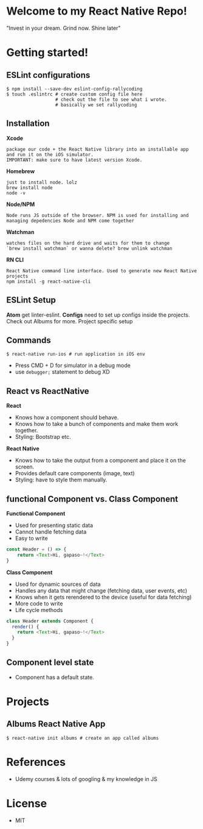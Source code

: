 # Welcome to my React Native Repo!

"Invest in your dream. Grind now. Shine later"

# Getting started!

## ESLint configurations
```
$ npm install --save-dev eslint-config-rallycoding
$ touch .eslintrc # create custom config file here
                  # check out the file to see what i wrote.
                  # basically we set rallycoding

```

## Installation
**Xcode**

	package our code + the React Native library into an installable app and run it on the iOS simulator.
	IMPORTANT: make sure to have latest version Xcode.

**Homebrew**

	just to install node. lolz
	brew install node
	node -v
**Node/NPM**

	Node runs JS outside of the browser. NPM is used for installing and managing depedencies Node and NPM come together
**Watchman**

	watches files on the hard drive and waits for them to change
	`brew install watchman` or wanna delete? brew unlink watchman
**RN CLI**

	React Native command line interface. Used to generate new React Native projects
	npm install -g react-native-cli

## ESLint Setup
**Atom**
	get linter-eslint.
**Configs**
	need to set up configs inside the projects. Check out Albums for more. Project specific setup

## Commands
```
$ react-native run-ios # run application in iOS env
```
* Press CMD + D for simulator in a debug mode
* use `debugger;` statement to debug XD

## React vs ReactNative

**React**
* Knows how a component should behave.
* Knows how to take a bunch of components and make them work together.
* Styling: Bootstrap etc.

**React Native**
* Knows how to take the  output from a component and place it on the screen.
* Provides default care components (image, text)
* Styling: have to style them manually.

## functional Component vs. Class Component

**Functional Component**
* Used for presenting static data
* Cannot handle fetching data
* Easy to write

```js
const Header = () => {
    return <Text>Hi, gapaso~!</Text>
}
```
**Class Component**
* Used for dynamic sources of data
* Handles any data that might change (fetching data, user events, etc)
* Knows when it gets rerendered to the device (useful for data fetching)
* More code to write
* Life cycle methods

```js
class Header extends Component {
  render() {
    return <Text>Hi, gapaso~!</Text>
  }
}
```

## Component level state
* Component has a default state.

# Projects

## Albums React Native App
```
$ react-native init albums # create an app called albums
```



# References
* Udemy courses & lots of googling & my knowledge in JS

# License
* MIT

